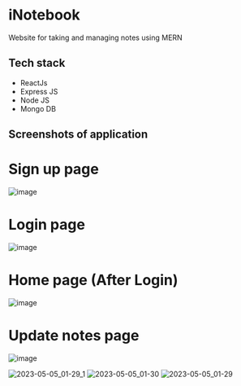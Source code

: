 # iNotebook

Website for taking and managing notes using MERN

## Tech stack

- ReactJs
- Express JS
- Node JS
- Mongo DB 

## Screenshots of application
# Sign up page 
![image](https://github.com/Tejasjain19/iNotebook/assets/77677089/48ca3e13-dfdb-4794-9893-5e1b30b93512)
# Login page
![image](https://github.com/Tejasjain19/iNotebook/assets/77677089/c16e1c73-6261-4917-b794-3b47a9496562)
# Home page (After Login)
![image](https://github.com/Tejasjain19/iNotebook/assets/77677089/e215b526-0199-4bd3-b8ab-1b6e03f7f69d)
# Update notes page
![image](https://github.com/Tejasjain19/iNotebook/assets/77677089/dce4190c-5b5c-460f-869e-78993c49d4c1)



![2023-05-05_01-29_1](https://user-images.githubusercontent.com/79903746/236316254-c0b881d6-8ce4-4568-83c8-1681536da03c.png)
![2023-05-05_01-30](https://user-images.githubusercontent.com/79903746/236316263-adca2760-2296-4eb4-8c06-08ac304b966b.png)
![2023-05-05_01-29](https://user-images.githubusercontent.com/79903746/236316282-d58ca4ad-9b77-486b-85f0-d54efbecd384.png)
